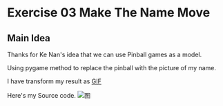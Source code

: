 # Exercise 03 Make The Name Move
## Main Idea
Thanks for Ke Nan's idea that we can use Pinball games as a model.

Using pygame method to replace the pinball with the picture of my name.

I have transform my result as [GIF](https://github.com/chenyilin123/compuational_physics_N2015301020152/blob/master/%E7%AC%AC%E4%BA%8C%E6%AC%A1%E4%BD%9C%E4%B8%9A.py)

Here's my  Source code.
![图](https://raw.githubusercontent.com/chenyilin123/computational_physics_N2015301020152/master/Exercise%2003%20make%20the%20name%20move/%E6%BA%90%E4%BB%A3%E7%A0%81.png)
